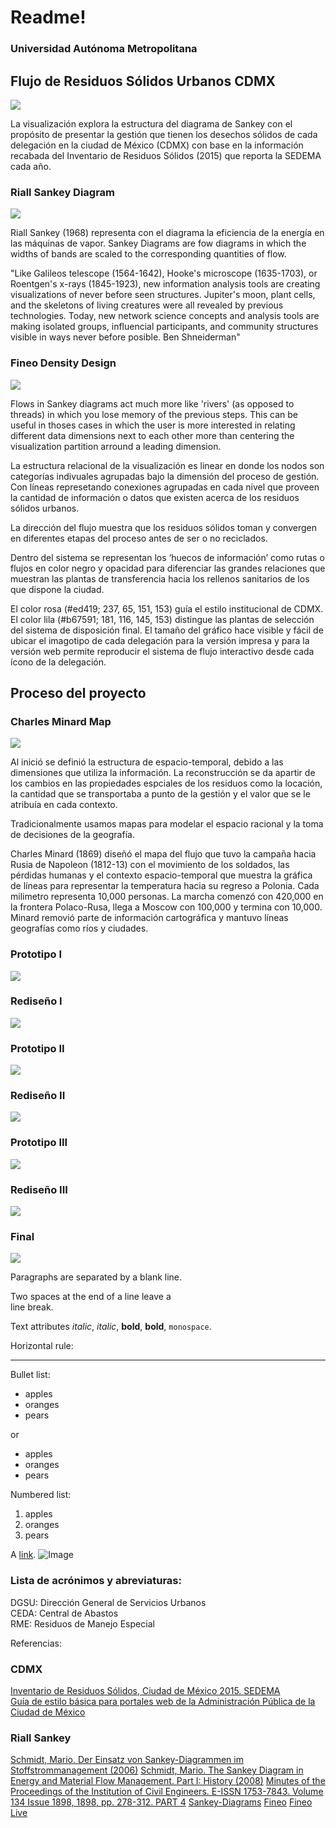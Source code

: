 # Readme!

### Universidad Autónoma Metropolitana

## Flujo de Residuos Sólidos Urbanos CDMX
<img src="data/FlujoDeResiduosSolidosUrbanos.png">

La visualización explora la estructura del diagrama de Sankey con el propósito de presentar la gestión que tienen los desechos sólidos de cada delegación en la ciudad de México (CDMX) con base en la información recabada del Inventario de Residuos Sólidos (2015) que reporta la SEDEMA cada año. 

### Riall Sankey Diagram
<img src="data/DiagramRiallSankey.png">

Riall Sankey (1968) representa con el diagrama la eficiencia de la energía en las máquinas de vapor. Sankey Diagrams are fow diagrams in which the widths of bands are scaled to the corresponding quantities of flow.

"Like Galileos telescope (1564-1642), Hooke's microscope (1635-1703), or Roentgen's x-rays (1845-1923), new information analysis tools are creating visualizations of never before seen structures. Jupiter's moon, plant cells, and the skeletons of living creatures were all revealed by previous technologies. Today, new network science concepts and analysis tools are making isolated groups, influencial participants, and community structures visible in ways never before posible. Ben Shneiderman"

### Fineo Density Design
<img src="data/FineoDensityDesign.jpg">

Flows in Sankey diagrams act much more like 'rivers' (as opposed to threads) in which you lose memory of the previous steps. This can be useful in thoses cases in which the user is more interested in relating different data dimensions next to each other more than centering the visualization partition arround a leading dimension.

La estructura relacional de la visualización es linear en donde los nodos son categorías indivuales agrupadas bajo la dimensión del proceso de gestión. Con líneas represetando conexiones agrupadas en cada nivel que proveen la cantidad de información o datos que existen acerca de los residuos sólidos urbanos.

La dirección del flujo muestra que los residuos sólidos toman y convergen en diferentes etapas del proceso antes de ser o no reciclados.  

Dentro del sistema se representan los ‘huecos de información’ como rutas o flujos en color negro y opacidad para diferenciar las grandes relaciones que muestran las plantas de transferencia hacia los rellenos sanitarios de los que dispone la ciudad.  

El color rosa (#ed419; 237, 65, 151, 153) guía el estilo institucional de CDMX. El color lila (#b67591; 181, 116, 145, 153) distingue las plantas de selección del sistema de disposición final.  El tamaño del gráfico hace visible y fácil de ubicar el imagotipo de cada delegación para la versión impresa y para la versión web permite reproducir el sistema de flujo interactivo desde cada ícono de la delegación.	

## Proceso del proyecto

### Charles Minard Map
<img src="data/MapCharlesMinard.png">

Al inició se definió la estructura de espacio-temporal, debido a las dimensiones que utiliza la información. La reconstrucción se da apartir de los cambios en las propiedades espciales de los residuos como la locación, la cantidad que se transportaba a punto de la gestión y el valor que se le atribuía en cada contexto.

Tradicionalmente usamos mapas para modelar el espacio racional y la toma de decisiones de la geografía.

Charles Minard (1869) diseñó el mapa del flujo que tuvo la campaña hacia Rusia de Napoleon (1812-13) con el movimiento de los soldados, las pérdidas humanas y el contexto espacio-temporal que muestra la gráfica de líneas para representar la temperatura hacia su regreso a Polonia.
Cada milimetro representa 10,000 personas. La marcha comenzó con 420,000 en la frontera Polaco-Rusa, llega a Moscow con 100,000 y termina con 10,000. Minard removió parte de información cartográfica y mantuvo líneas geografías como ríos y ciudades.

### Prototipo I
<img src="data/PrototipoI.png">

### Rediseño I
<img src="data/RedisenoI.jpg">

### Prototipo II
<img src="data/PrototipoII.jpg">

### Rediseño II
<img src="data/RedisenoII.jpg">

### Prototipo III
<img src="data/PrototipoIII.png">

### Rediseño III
<img src="data/RedisenoIII.jpg">

### Final
<img src="data/FlujoMinardFinal.png">

Paragraphs are separated
by a blank line.

Two spaces at the end of a line leave a  
line break.

Text attributes _italic_, *italic*, __bold__, **bold**, `monospace`.

Horizontal rule:

---

Bullet list:

  * apples
  * oranges
  * pears

or

  - apples
  - oranges
  - pears

Numbered list:

  1. apples
  2. oranges
  3. pears

A [link](http://example.com).
![Image](https://upload.wikimedia.org/wikipedia/commons/f/f0/Image_icon.png)

### Lista de acrónimos y abreviaturas:
DGSU: Dirección General de Servicios Urbanos  
CEDA: Central de Abastos  
RME: Residuos de Manejo Especial  

Referencias:  
### CDMX
[Inventario de Residuos Sólidos, Ciudad de México 2015. SEDEMA](http://www.cms.sedema.cdmx.gob.mx/storage/app/media/IRS-2015-14-dic-2016.compressed.pdf)  
[Guía de estilo básica para portales web de la Administración Pública de la Ciudad de México](http://www.cdmx.gob.mx/storage/app/media/Guia_Estilos_Sitios_Web_CDMX_v.1.3.pdf)  

### Riall Sankey
[Schmidt, Mario. Der Einsatz von Sankey-Diagrammen im Stoffstrommanagement (2006)](https://www.econstor.eu/bitstream/10419/97580/1/786508884.pdf) 
[Schmidt, Mario. The Sankey Diagram in Energy and Material Flow Management. Part I: History (2008)](http://onlinelibrary.wiley.com/doi/10.1111/j.1530-9290.2008.00004.x/full=)
[Minutes of the Proceedings of the Institution of Civil Engineers. E-ISSN 1753-7843. Volume 134 Issue 1898, 1898, pp. 278-312. PART 4](http://www.icevirtuallibrary.com/doi/abs/10.1680/imotp.1898.19100)
[Sankey-Diagrams](http://www.sankey-diagrams.com/)
[Fineo](http://www.densitydesign.org/research/fineo/)
[Fineo Live](http://fineo.densitydesign.org/custom/vis/index.php?tablename=set131487359439&submit=Visualize)
